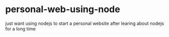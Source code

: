 # personal-web-using-node
just want using nodejs to start a personal website after learing about nodejs for a long time
